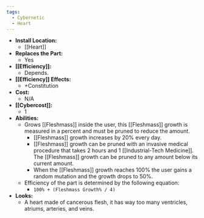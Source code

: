 ```yaml
---
tags:
  - Cybernetic
  - Heart
---
```

- **Install Location:**
	- [[Heart]]
- **Replaces the Part:**
	- Yes
- **[[Efficiency]]:**
	- Depends.
- **[[Efficiency]] Effects:**
	- +Constitution
- **Cost:**
	- N/A
- **[[Cybercost]]:**
	- 1
- **Abilities:**
	- Grows [[Fleshmass]] inside the user, this [[Fleshmass]] growth is measured in a percent and must be pruned to reduce the amount. 
		- [[Fleshmass]] growth increases by 20% every day.
		- [[Fleshmass]] growth can be pruned with an invasive medical procedure that takes 2 hours and 1 [[Industrial-Tech Medicine]]. The [[Fleshmass]] growth can be pruned to any amount below its current amount.
		- When the [[Fleshmass]] growth reaches 100% the user gains a random mutation and the growth drops to 50%.
	- Efficiency of the part is determined by the following equation: 
		- `100% + (Fleshmass Growth% / 4)`
- **Looks:**
	- A heart made of cancerous flesh, it has way too many ventricles, atriums, arteries, and veins.